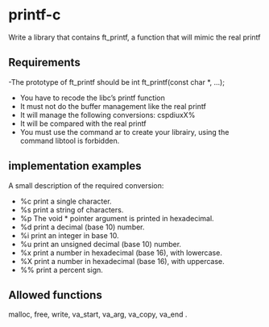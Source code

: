 # printf-c

Write a library that contains ft_printf, a function
that will mimic the real printf
## Requirements
-The prototype of ft_printf should be int ft_printf(const char *, ...);
- You have to recode the libc’s printf function
- It must not do the buffer management like the real printf
- It will manage the following conversions: cspdiuxX%
- It will be compared with the real printf
- You must use the command ar to create your librairy, using the command libtool
is forbidden.

## implementation examples 
A small description of the required conversion:
- %c print a single character.
- %s print a string of characters.
- %p The void * pointer argument is printed in hexadecimal.
- %d print a decimal (base 10) number.
- %i print an integer in base 10.
- %u print an unsigned decimal (base 10) number.
- %x print a number in hexadecimal (base 16), with lowercase.
- %X print a number in hexadecimal (base 16), with uppercase.
- %% print a percent sign.

## Allowed functions
malloc, free, write, va_start, va_arg, va_copy,
va_end
.
